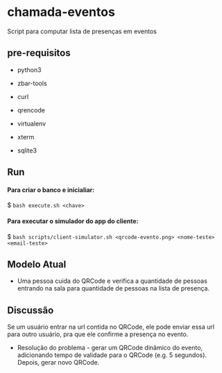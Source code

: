 # chamada-eventos

Script para computar lista de presenças em eventos

## pre-requisitos

* python3
    
* zbar-tools 
    
* curl 
    
* qrencode 
    
* virtualenv 
    
* xterm
    
* sqlite3
    
## Run 

#### Para criar o banco e inicialiar:

$ `bash execute.sh <chave>`

#### Para executar o simulador do app do cliente:

$ `bash scripts/client-simulator.sh <qrcode-evento.png> <nome-teste> <email-teste>`


## Modelo Atual

* Uma pessoa cuida do QRCode e verifica a quantidade de pessoas entrando na sala para quantidade de pessoas na lista de presença.

## Discussão

Se um usuário entrar na url contida no QRCode, ele pode enviar essa url para outro usuário, pra que ele confirme a presença no evento.

* Resolução do problema - gerar um QRCode dinâmico do evento, adicionando tempo de validade para o QRCode (e.g. 5 segundos). Depois, gerar novo QRCode.
